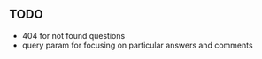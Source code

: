 ## TODO

  * 404 for not found questions
  * query param for focusing on particular answers and comments
  